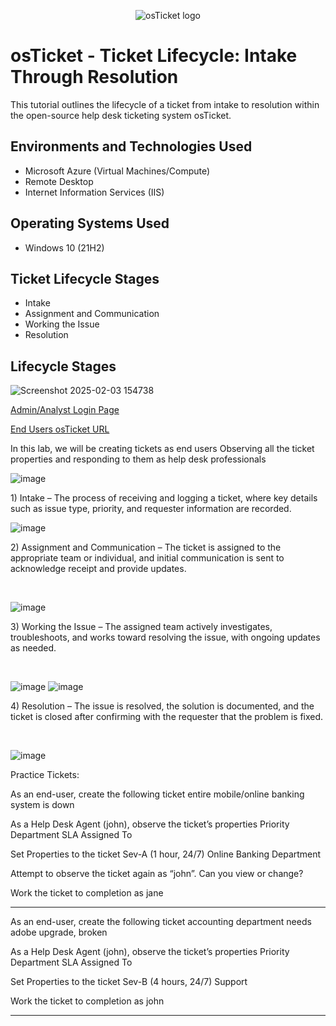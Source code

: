 <p align="center">
<img src="https://i.imgur.com/Clzj7Xs.png" alt="osTicket logo"/>
</p>

<h1>osTicket - Ticket Lifecycle: Intake Through Resolution</h1>
This tutorial outlines the lifecycle of a ticket from intake to resolution within the open-source help desk ticketing system osTicket.<br />


<h2>Environments and Technologies Used</h2>

- Microsoft Azure (Virtual Machines/Compute)
- Remote Desktop
- Internet Information Services (IIS)

<h2>Operating Systems Used </h2>

- Windows 10</b> (21H2)

<h2>Ticket Lifecycle Stages</h2>

- Intake
- Assignment and Communication
- Working the Issue
- Resolution

<h2>Lifecycle Stages</h2>

![Screenshot 2025-02-03 154738](https://github.com/user-attachments/assets/968ac72a-85c6-43aa-b3ad-fd7bbb9e32ef)

[Admin/Analyst Login Page](http://localhost/osTicket/scp/login.php)

[End Users osTicket URL](http://localhost/osTicket)

In this lab, we will be creating tickets as end users
Observing all the ticket properties and responding to them as help desk professionals
<br />

![image](https://github.com/user-attachments/assets/7be6d45c-c076-4b12-8a21-5c4944604b31)
<p>
1) Intake – The process of receiving and logging a ticket, where key details such as issue type, priority, and requester information are recorded.
<br />

![image](https://github.com/user-attachments/assets/f38e6e99-b2bb-4d45-a1ca-d74b23c143bc)
<p>
2) Assignment and Communication – The ticket is assigned to the appropriate team or individual, and initial communication is sent to acknowledge receipt and provide updates.
</p>
<br />

![image](https://github.com/user-attachments/assets/8f4a8a9f-662f-4dc7-912d-687e0242959f)
<p>
3) Working the Issue – The assigned team actively investigates, troubleshoots, and works toward resolving the issue, with ongoing updates as needed.
</p>
<br />

![image](https://github.com/user-attachments/assets/99893117-65a4-44c9-be7b-9187d94b2920)
![image](https://github.com/user-attachments/assets/362b2ab8-65f5-40a0-a9fb-196491f3e5f9)
<p>
4) Resolution – The issue is resolved, the solution is documented, and the ticket is closed after confirming with the requester that the problem is fixed.
</p>
<br />

![image](https://github.com/user-attachments/assets/fd004fd6-3334-424c-af40-31196c7f83a5)
<p>
Practice Tickets:

As an end-user, create the following ticket
entire mobile/online banking system is down

As a Help Desk Agent (john), observe the ticket’s properties
	Priority
	Department
	SLA
	Assigned To

Set Properties to the ticket
Sev-A (1 hour, 24/7)
Online Banking Department

Attempt to observe the ticket again as “john”. Can you view or change?

Work the ticket to completion as jane

------------

As an end-user, create the following ticket
accounting department needs adobe upgrade, broken

As a Help Desk Agent (john), observe the ticket’s properties
	Priority
	Department
	SLA
	Assigned To

Set Properties to the ticket
Sev-B (4 hours, 24/7)
Support

Work the ticket to completion as john

-------------
